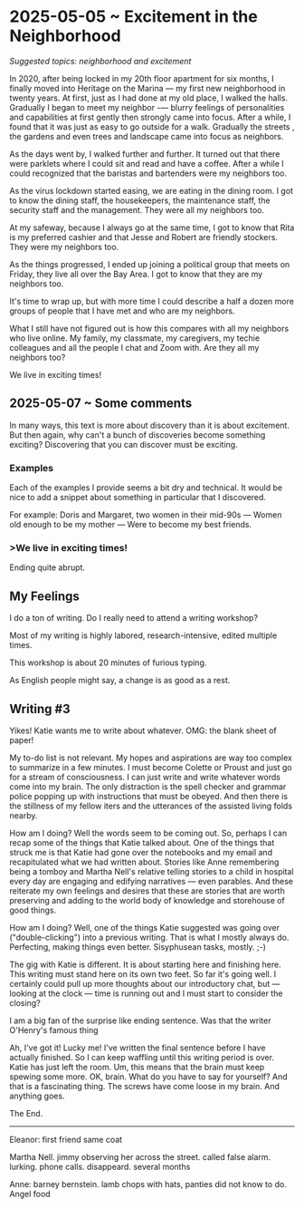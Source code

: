 # 2025-05-05 ~ Excitement in the Neighborhood

_Suggested topics: neighborhood and excitement_

In 2020, after being locked in my 20th floor apartment for six months, I finally moved into Heritage on the Marina — my first new neighborhood in twenty years. At first, just as I had done at my old place, I walked the halls. Gradually I began to meet my neighbor -— blurry feelings of personalities and capabilities at first gently then strongly came into focus. After a while, I found that it was just as easy to go outside for a walk. Gradually the streets , the gardens and even trees and landscape came into focus as neighbors.

As the days went by, I walked further and further. It turned out that there were parklets where I could sit and read and have a coffee. After a while I could recognized that the baristas and bartenders were my neighbors too.

As the virus lockdown started easing, we are eating in the dining room. I got to know the dining staff, the housekeepers, the maintenance staff, the security staff and the management. They were all my neighbors too.

At my safeway, because I always go at the same time, I got to know that Rita is my preferred cashier and that Jesse and Robert are friendly stockers. They were my neighbors too.

As the things progressed, I ended up joining a political group that meets on Friday, they live all over the Bay Area. I got to know that they are my neighbors too.

It's time to wrap up, but with more time I could describe a half a dozen more groups of people that I have met and who are my neighbors.

What I still have not figured out is how this compares with all my neighbors who live online. My family, my classmate, my caregivers, my techie colleagues and all the people I chat and Zoom with. Are they all my neighbors too?

We live in exciting times!

## 2025-05-07 ~ Some comments

In many ways, this text is more about discovery than it is about excitement. But then again, why can't a bunch of discoveries become something exciting? Discovering that you can discover must be exciting.

### Examples

Each of the examples I provide seems a bit dry and technical. It would be nice to add a snippet about something in particular that I discovered.

For example: Doris and Margaret, two women in their mid-90s — Women old enough to be my mother — Were to become my best friends.

### >We live in exciting times!

Ending quite abrupt.

## My Feelings

I do a ton of writing. Do I really need to attend a writing workshop?

Most of my writing is highly labored, research-intensive, edited multiple times.

This workshop is about 20 minutes of furious typing.

As English people might say, a change is as good as a rest.


## Writing #3

Yikes! Katie wants me to write about whatever. OMG: the blank sheet of paper!

My to-do list is not relevant. My hopes and aspirations are way too complex to summarize in a few minutes. I must become Colette or Proust and just go for a stream of consciousness. I can just write and write whatever words come into my brain. The only distraction is the spell checker and grammar police popping up with instructions that must be obeyed. And then there is the stillness of my fellow iters and the utterances of the assisted living folds nearby.

How am I doing? Well the words seem to be coming out. So, perhaps I can recap some of the things that Katie talked about. One of the things that struck me is that Katie had gone over the notebooks and my email and recapitulated what we had written about. Stories like Anne remembering being a tomboy and Martha Nell's relative telling stories to a child in hospital every day are engaging and edifying narratives — even parables. And these reiterate my own feelings and desires that these are stories that are worth preserving and adding to the world body of knowledge and storehouse of good things.

How am I doing? Well, one of the things Katie suggested was going over ("double-clicking") into a previous writing. That is what I mostly always do. Perfecting, making things even better. Sisyphusean tasks, mostly. ;-)

The gig with Katie is different. It is about starting here and finishing here. This writing must stand here on its own two feet. So far it's going well. I certainly could pull up more thoughts about our introductory chat, but — looking at the clock —
time is running out and I must start to consider the closing?

I am a big fan of the surprise like ending sentence. Was that the writer O'Henry's famous thing

Ah, I've got it! Lucky me! I've written the final sentence before I have actually finished. So I can keep waffling until this writing period is over. Katie has just left the room. Um, this means that the brain must keep spewing some more. OK, brain. What do you have to say for yourself? And that is a fascinating thing. The screws have come loose in my brain. And anything goes.

The End.

***

Eleanor: first friend same coat

Martha Nell. jimmy observing her across the street. called false alarm. lurking. phone calls.
disappeard. several months

Anne: barney bernstein. lamb chops with hats, panties did not know to do. Angel food
